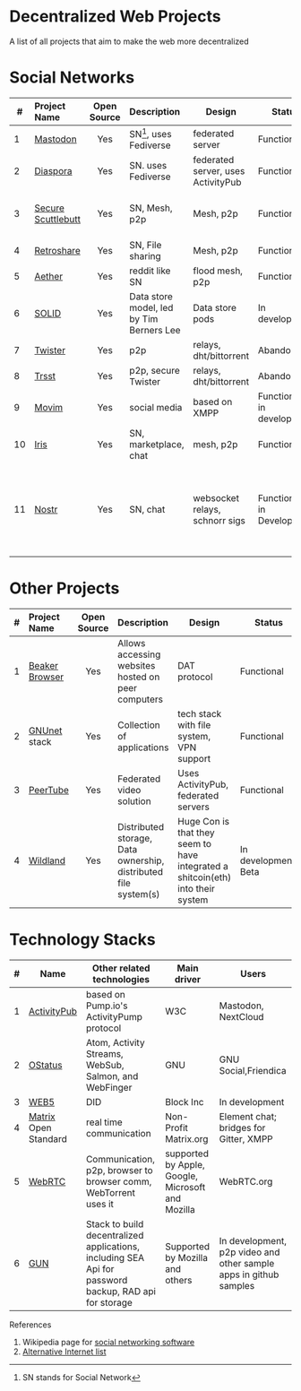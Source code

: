 # Decentralized Web Projects
A list of all projects that aim to make the web more decentralized

# Social Networks 

| # |   Project Name  |  Open Source |  Description                 |  Design           | Status       |  Link(s)|
|-|:----------------|:------------:|:-------------------------------|-------------------|--------------|--------|
|1| [Mastodon](https://joinmastodon.org/)    | Yes |SN[^1], uses Fediverse |federated server   | Functional   |  [site](https://joinmastodon.org/) |
|2| [Diaspora](https://diasporafoundation.org)| Yes |SN. uses Fediverse  |federated server, uses ActivityPub| Functional |  [site](https://diasporafoundation.org)|
|3| [Secure Scuttlebutt](https://scuttlebutt.nz)| Yes |SN, Mesh, p2p|Mesh, p2p|Functional    |[site](https://scuttlebutt.nz), [Another version, Manyverse](https://www.manyver.se/)|
|4| [Retroshare](https://retroshare.cc) | Yes          |SN, File sharing    |Mesh, p2p          |Functional    |[site](https://retroshare.cc), [Github](https://github.com/RetroShare/RetroShare)|
|5| [Aether](https://getaether.net)| Yes  |reddit like SN                  |flood mesh, p2p    |Functional    |[site](https://getaether.net) |
|6| [SOLID](https://solidproject.org)| Yes|Data store model, led by Tim Berners Lee|Data store pods     |In development| [link](https://solidproject.org) |
|7| [Twister](http://twister.net.co) | Yes|p2p    |relays, dht/bittorrent|Abandoned   | [site](http://twister.net.co), [2nd site](https://twisterarmy.org/) |
|8| [Trsst](https://github.com/TrsstProject/trsst)| Yes|p2p, secure Twister|relays, dht/bittorrent|Abandoned   |[Github](https://github.com/TrsstProject/trsst) |
|9|[Movim](https://github.com/movim/movim)| Yes|social media| based on XMPP   |Functional, in development|[Github](https://github.com/movim/movim)|
|10|[Iris](https://iris.to) |Yes   |SN, marketplace, chat           |mesh, p2p             |Functional  |[site](https://iris.to)|
|11|[Nostr](https://github.com/nostr-protocol/nostr)           |Yes           |SN, chat                        |websocket relays, schnorr sigs  |Functional, in Development|[Intro to Nostr](https://github.com/nostr-protocol/nostr), [Awesome Nostr List](https://github.com/aljazceru/awesome-nostr), [NIP](https://github.com/nostr-protocol/nips), client [branle](https://branle.netlify.app/), reddit like SN [nvote](https://nvote.co)|


# Other Projects
| # |   Project Name  |  Open Source |  Description                 |  Design           | Status       |  Link(s)|
|-|:----------------|:------------:|:-------------------------------|-------------------|--------------|--------|
|1|[Beaker Browser](https://beakerbrowser.com)|Yes |Allows accessing websites hosted on peer computers| DAT protocol| Functional| [site](https://beakerbrowser.com)|
|2|[GNUnet](https://www.gnunet.org) stack |Yes |Collection of applications|tech stack with file system, VPN support| Functional| [how to use](https://www.gnunet.org/en/use.html)|
|3|[PeerTube](https://joinpeertube.org)|Yes|Federated video solution|Uses ActivityPub, federated servers | Functional| [site](https://joinpeertube.org/)|
|4|[Wildland](https://wildland.io) |Yes  |Distributed storage, Data ownership, distributed file system(s)   |Huge Con is that they seem to have integrated a shitcoin(eth) into their system|In development, Beta| [site](https://wildland.io), [introcuction to Wildland](https://golem.foundation/2020/04/09/wildland.html)|

# Technology Stacks

|#| Name           | Other related technologies | Main driver |  Users      |
|-|----------------|----------------------------|-------------|-------------|
|1|[ActivityPub](https://en.wikipedia.org/wiki/ActivityPub)     | based on Pump.io's ActivityPump protocol | W3C            | Mastodon, NextCloud |
|2|[OStatus](https://en.wikipedia.org/wiki/OStatus)         | Atom, Activity Streams, WebSub, Salmon, and WebFinger| GNU | GNU Social,Friendica|
|3|[WEB5](https://developer.tbd.website/projects/web5/)            |DID                         |Block Inc    |In development| 
|4|[Matrix](https://matrix.org/) Open Standard         |real time communication     |Non-Profit Matrix.org       |Element chat; bridges for Gitter, XMPP|
|5|[WebRTC](https://webrtc.org)          |Communication, p2p, browser to browser comm, WebTorrent uses it          |supported by Apple, Google, Microsoft and Mozilla| WebRTC.org |
|6|[GUN](https://gun.eco/)             |Stack to build decentralized applications, including SEA Api for password backup, RAD api for storage| Supported by Mozilla and others| In development, p2p video and other sample apps in github samples|       



[^1]: SN stands for Social Network

References
1. Wikipedia page for [social networking software](https://en.wikipedia.org/wiki/Comparison_of_software_and_protocols_for_distributed_social_networking)
2. [Alternative Internet list](https://github.com/redecentralize/alternative-internet)
